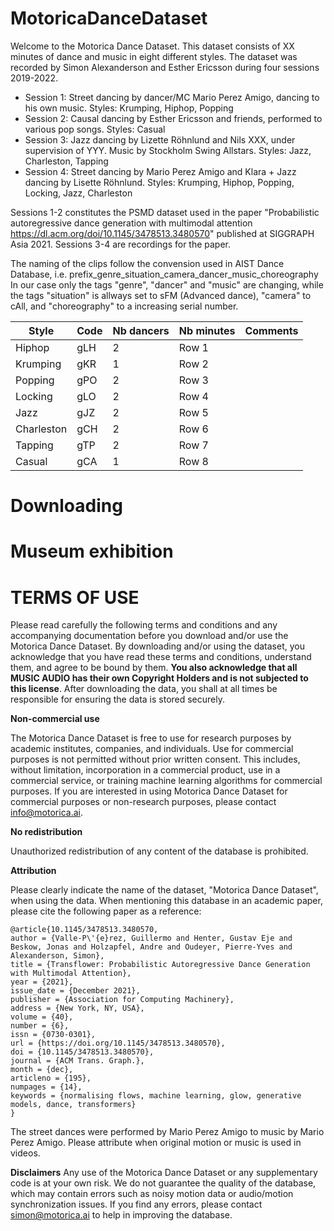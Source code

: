 # MotoricaDanceDataset

Welcome to the Motorica Dance Dataset. This dataset consists of XX minutes of dance and music in eight different styles. The dataset was recorded by Simon Alexanderson and Esther Ericsson during four sessions 2019-2022.

- Session 1: Street dancing by dancer/MC Mario Perez Amigo, dancing to his own music. Styles: Krumping, Hiphop, Popping
- Session 2: Causal dancing by Esther Ericsson and friends, performed to various pop songs. Styles: Casual
- Session 3: Jazz dancing by Lizette Röhnlund and Nils XXX, under supervision of YYY. Music by Stockholm Swing Allstars. Styles: Jazz, Charleston, Tapping
- Session 4: Street dancing by Mario Perez Amigo and Klara + Jazz dancing by Lisette Röhnlund. Styles: Krumping, Hiphop, Popping, Locking, Jazz, Charleston

Sessions 1-2 constitutes the PSMD dataset used in the paper "Probabilistic autoregressive dance generation with multimodal attention https://dl.acm.org/doi/10.1145/3478513.3480570" published at SIGGRAPH Asia 2021. 
Sessions 3-4 are recordings for the paper.

The naming of the clips follow the convension used in AIST Dance Database, i.e. 
prefix_genre_situation_camera_dancer_music_choreography
In our case only the tags "genre", "dancer" and "music" are changing, while the tags "situation" is allways set to sFM (Advanced dance), "camera" to cAll, and "choreography" to a increasing serial number.

| Style      | Code | Nb dancers | Nb minutes| Comments |
|------------|------|------------|-----------|----------|
| Hiphop     | gLH  | 2          | Row 1     | |
| Krumping   | gKR  | 1          | Row 2     | |
| Popping    | gPO  | 2          | Row 3     | |
| Locking    | gLO  | 2          | Row 4     | |
| Jazz       | gJZ  | 2          | Row 5     | |
| Charleston | gCH  | 2          | Row 6     | |
| Tapping    | gTP  | 2          | Row 7     | |
| Casual     | gCA  | 1          | Row 8     | |

# Downloading

# Museum exhibition

# TERMS OF USE

Please read carefully the following terms and conditions and any accompanying documentation before you download and/or use the Motorica Dance Dataset. By downloading and/or using the dataset, you acknowledge that you have read these terms and conditions, understand them, and agree to be bound by them. **You also acknowledge that all MUSIC AUDIO has their own Copyright Holders and is not subjected to this license**. After downloading the data, you shall at all times be responsible for ensuring the data is stored securely.

**Non-commercial use**

The Motorica Dance Dataset is free to use for research purposes by academic institutes, companies, and individuals. Use for commercial purposes is not permitted without prior written consent. This includes, without limitation, incorporation in a commercial product, use in a commercial service, or training machine learning algorithms for commercial purposes. If you are interested in using Motorica Dance Dataset for commercial purposes or non-research purposes, please contact info@motorica.ai.

**No redistribution**

Unauthorized redistribution of any content of the database is prohibited.

**Attribution**

Please clearly indicate the name of the dataset, "Motorica Dance Dataset", when using the data. When mentioning this database in an academic paper, please cite the following paper as a reference:

```
@article{10.1145/3478513.3480570,
author = {Valle-P\'{e}rez, Guillermo and Henter, Gustav Eje and Beskow, Jonas and Holzapfel, Andre and Oudeyer, Pierre-Yves and Alexanderson, Simon},
title = {Transflower: Probabilistic Autoregressive Dance Generation with Multimodal Attention},
year = {2021},
issue_date = {December 2021},
publisher = {Association for Computing Machinery},
address = {New York, NY, USA},
volume = {40},
number = {6},
issn = {0730-0301},
url = {https://doi.org/10.1145/3478513.3480570},
doi = {10.1145/3478513.3480570},
journal = {ACM Trans. Graph.},
month = {dec},
articleno = {195},
numpages = {14},
keywords = {normalising flows, machine learning, glow, generative models, dance, transformers}
}
```

The street dances were performed by Mario Perez Amigo to music by Mario Perez Amigo. Please attribute when original motion or music is used in videos.

**Disclaimers**
Any use of the Motorica Dance Dataset or any supplementary code is at your own risk. We do not guarantee the quality of the database, which may contain errors such as noisy motion data or audio/motion synchronization issues. If you find any errors, please contact simon@motorica.ai to help in improving the database.
